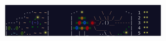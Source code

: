<div style="font-family: monospace; line-height: 1.2; white-space: pre; background: #0f0f23;">
       <span style="color: #ccc;">.--'</span><span style="color: #e3b585;">~</span> <span style="color: #e3b585;">~</span> <span style="color: #e3b585;">~</span><span style="color: #ccc;">|</span>        <span style="color: #ccc;">.-'</span> <span style="color: #ffff66; text-shadow: 0 0 5px #ffff66;">*</span>       <span style="color: #886655;">\</span>  <span style="color: #886655;">/</span>     <span style="color: #ccc;">'-.</span>  <span style="color: #cccccc;">1</span> <span style="color: #ffff66;">**</span>
    <span style="color: #ccc;">.--'</span><span style="color: #e3b585;">~</span>  <span style="color: #00cc00;">,</span><span style="color: #ffff66; text-shadow: 0 0 5px #ffff66, 0 0 10px #ffff66;">*</span> <span style="color: #e3b585;">~</span> <span style="color: #ccc;">|</span>        <span style="color: #ccc;">|</span>  <span style="color: #009900;">&gt;</span><span style="color: #ff9900; text-shadow: 0 0 5px #ff9900;">o</span><span style="color: #009900;">&lt;</span>   <span style="color: #886655;">\_\_\|_/__/</span>   <span style="color: #ccc;">|</span>  <span style="color: #cccccc;">2</span> <span style="color: #ffff66;">**</span>
<span style="color: #ccc;">.---'</span><span style="color: #e3b585;">:</span> <span style="color: #e3b585;">~</span> <span style="color: #00cc00;">'</span><span style="color: #5555bb;">(~)</span><span style="color: #00cc00;">,</span> <span style="color: #e3b585;">~</span><span style="color: #ccc;">|</span>        <span style="color: #ccc;">|</span> <span style="color: #009900;">&gt;</span><span style="color: #ff0000; text-shadow: 0 0 5px #ff0000;">@</span><span style="color: #009900;">&gt;</span><span style="color: #0066ff; text-shadow: 0 0 5px #0066ff;">O</span><span style="color: #009900;">&lt;</span> <span style="color: #ff0000; text-shadow: 0 0 5px #ff0000, 0 0 10px #ff0000, 0 0 15px #ff0000;">o</span><span style="color: #886655;">-_/</span><span style="color: #cccccc;">.</span><span style="color: #cccccc;">()</span><span style="color: #886655;">__------</span><span style="color: #ccc;">|</span>  <span style="color: #cccccc;">3</span> <span style="color: #ffff66;">**</span>
<span style="color: #ccc;">|</span><span style="color: #4d8b03;">@</span><span style="color: #5eabb4;">..</span><span style="color: #488813;">@</span><span style="color: #e3b585;">'.</span> <span style="color: #e3b585;">~</span> <span style="color: #00cc00;">"</span> <span style="color: #00cc00;">'</span> <span style="color: #e3b585;">~</span> <span style="color: #ccc;">|</span>        <span style="color: #ccc;">|</span><span style="color: #009900;">&gt;</span><span style="color: #0066ff; text-shadow: 0 0 5px #0066ff;">O</span><span style="color: #009900;">&gt;</span><span style="color: #ff9900; text-shadow: 0 0 5px #ff9900;">o</span><span style="color: #009900;">&lt;</span><span style="color: #ff0000; text-shadow: 0 0 5px #ff0000;">@</span><span style="color: #009900;">&lt;</span> <span style="color: #886655;">\____</span>       <span style="color: #00cc00;">.'</span><span style="color: #ccc;">|</span>  <span style="color: #cccccc;">4</span> <span style="color: #ffff66;">**</span>
<span style="color: #ccc;">|</span><span style="color: #4d8b03;">_</span><span style="color: #5eabb4;">.~.</span><span style="color: #427322;">_</span><span style="color: #4d8b03;">@</span><span style="color: #e3b585;">'..</span> <span style="color: #e3b585;">~</span> <span style="color: #e3b585;">~</span> <span style="color: #ffff66; text-shadow: 0 0 5px #ffff66, 0 0 10px #ffff66;">*</span><span style="color: #ccc;">|</span>        <span style="color: #ccc;">|</span> <span style="color: #aaaaaa;">_|</span> <span style="color: #aaaaaa;">|_</span>    <span style="color: #ccc;">..</span><span style="color: #cccccc;">\_</span><span style="color: #886655;">\_</span> <span style="color: #00cc00;">..'</span><span style="color: #ffff66; text-shadow: 0 0 5px #ffff66, 0 0 10px #ffff66;">*</span> <span style="color: #ccc;">|</span>  <span style="color: #cccccc;">5</span> <span style="color: #ffff66;">**</span>
</div>
